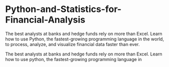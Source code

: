 # Python-and-Statistics-for-Financial-Analysis
The best analysts at banks and hedge funds rely on more than Excel. Learn how to use Python, the fastest-growing programming language in the world, to process, analyze, and visualize financial data faster than ever.

The best analysts at banks and hedge funds rely on more than Excel. Learn how to use python, the fastest-growing programming language in

